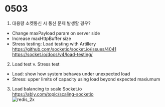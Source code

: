 # 0503

1. 대용량 소켓통신 시 통신 문제 발생할 경우?
- Change maxPayload param on server side  
- Increase maxHttpBuffer size
- Stress testing: Load testing with Artillery  
<https://github.com/socketio/socket.io/issues/4041>  
<https://socket.io/docs/v4/load-testing/>  

2. Load test v. Stress test  
- Load: show how system behaves under unexpected load
- Stress: upper limits of capacity using load beyond expected maxiumum  

3. Load balancing to scale Socket.io  
<https://ably.com/topic/scaling-socketio>  
![redis_2x](https://user-images.githubusercontent.com/104475739/235825781-aa4175f9-31df-4b72-bc31-8dc80249919e.jpg)
